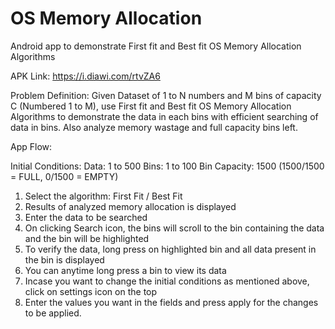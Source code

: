 # OS Memory Allocation
Android app to demonstrate First fit and Best fit OS Memory Allocation Algorithms

APK Link: https://i.diawi.com/rtvZA6

Problem Definition:
Given Dataset of 1 to N numbers and M bins of capacity C (Numbered 1 to M), use First fit and Best fit OS Memory Allocation Algorithms to demonstrate the data in each bins with efficient searching of data in bins. Also analyze memory wastage and full capacity bins left.

App Flow:

Initial Conditions: 
  Data: 1 to 500
  Bins: 1 to 100
  Bin Capacity: 1500 (1500/1500 = FULL, 0/1500 = EMPTY)
  
1) Select the algorithm: First Fit / Best Fit
2) Results of analyzed memory allocation is displayed
3) Enter the data to be searched
4) On clicking Search icon, the bins will scroll to the bin containing the data and the bin will be highlighted
5) To verify the data, long press on highlighted bin and all data present in the bin is displayed
6) You can anytime long press a bin to view its data
7) Incase you want to change the initial conditions as mentioned above, click on settings icon on the top
8) Enter the values you want in the fields and press apply for the changes to be applied.
